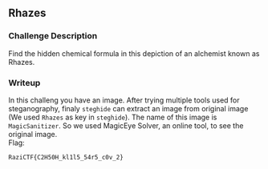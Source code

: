 ## Rhazes

### Challenge Description
Find the hidden chemical formula in this depiction of an alchemist known as Rhazes.

### Writeup
In this challeng you have an image. After trying multiple tools used for steganography, finaly `steghide` can extract an image from original image (We used `Rhazes` as key in `steghide`). The name of this image is `MagicSanitizer`. So we used MagicEye Solver, an online tool, to see the original image.  
Flag:  
```
RaziCTF{C2H50H_kl1l5_54r5_c0v_2}
```

